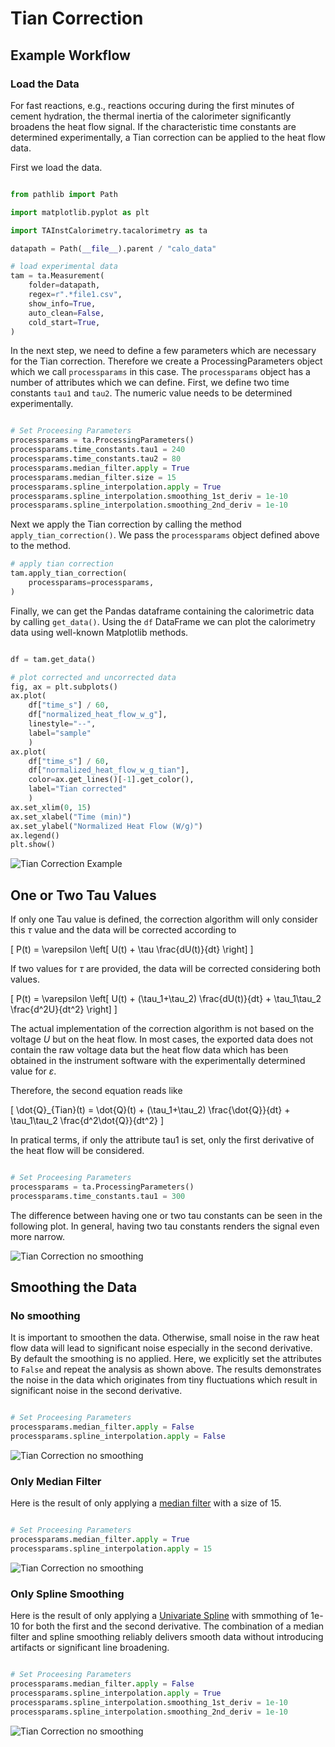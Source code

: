 

# Tian Correction

## Example Workflow 

### Load the Data

For fast reactions, e.g., reactions occuring during the first minutes of cement hydration, the thermal inertia of the calorimeter significantly broadens the heat flow signal. 
If the characteristic time constants are determined experimentally, a Tian correction can be applied to the heat flow data.

<!-- Assuming the file structure outlined above, we can apply the Tian correction using the following code.
Please note, that the values for tau1 and tau2 need to be experimentally determined for the experimental setup.
The other processing parameters, i.e., the Median Filter and the spline interpolation are necessary to smoothen the gradients.
The default behavior of is `False`. -->

First we load the data.

```python

from pathlib import Path

import matplotlib.pyplot as plt

import TAInstCalorimetry.tacalorimetry as ta

datapath = Path(__file__).parent / "calo_data"

# load experimental data
tam = ta.Measurement(
    folder=datapath,
    regex=r".*file1.csv",
    show_info=True,
    auto_clean=False,
    cold_start=True,
)

```

In the next step, we need to define a few parameters which are necessary for the Tian correction. 
Therefore we create a ProcessingParameters object which we call `processparams` in this case.
The `processparams` object has a number of attributes which we can define.
First, we define two time constants `tau1` and `tau2`.
The numeric value needs to be determined experimentally.

```python

# Set Proceesing Parameters
processparams = ta.ProcessingParameters()
processparams.time_constants.tau1 = 240
processparams.time_constants.tau2 = 80
processparams.median_filter.apply = True
processparams.median_filter.size = 15
processparams.spline_interpolation.apply = True
processparams.spline_interpolation.smoothing_1st_deriv = 1e-10
processparams.spline_interpolation.smoothing_2nd_deriv = 1e-10
```

Next we apply the Tian correction by calling the method `apply_tian_correction()`.
We pass the `processparams` object defined above to the method.

```python
# apply tian correction
tam.apply_tian_correction(
    processparams=processparams,
)

```

Finally, we can get the Pandas dataframe containing the calorimetric data by calling `get_data()`.
Using the `df` DataFrame we can plot the calorimetry data using well-known Matplotlib methods.

```python

df = tam.get_data()

# plot corrected and uncorrected data
fig, ax = plt.subplots()
ax.plot(
    df["time_s"] / 60,
    df["normalized_heat_flow_w_g"],
    linestyle="--",
    label="sample"
    )
ax.plot(
    df["time_s"] / 60,
    df["normalized_heat_flow_w_g_tian"],
    color=ax.get_lines()[-1].get_color(),
    label="Tian corrected"
    )
ax.set_xlim(0, 15)
ax.set_xlabel("Time (min)")
ax.set_ylabel("Normalized Heat Flow (W/g)")
ax.legend()
plt.show()


```

![Tian Correction Example](assets/tian_correction.png)


## One or Two Tau Values

If only one Tau value is defined, the correction algorithm will only consider this $\tau$ value and the data will be corrected according to 

\[
P(t) = \varepsilon \left[ U(t) + \tau \frac{dU(t)}{dt} \right]
\]

If two values for $\tau$ are provided, the data will be corrected considering both values.

\[
P(t) = \varepsilon \left[ U(t) + (\tau_1+\tau_2) \frac{dU(t)}{dt} + \tau_1\tau_2 \frac{d^2U}{dt^2} \right]
\]

The actual implementation of the correction algorithm is not based on the voltage $U$ but on the heat flow. 
In most cases, the exported data does not contain the raw voltage data but the heat flow data which has been obtained in the instrument software with the experimentally determined value for $\varepsilon$.

Therefore, the second equation reads like

\[
\dot{Q}_{Tian}(t) =  \dot{Q}(t) + (\tau_1+\tau_2) \frac{\dot{Q}}{dt} + \tau_1\tau_2 \frac{d^2\dot{Q}}{dt^2} 
\]

In pratical terms, if only the attribute tau1 is set, only the first derivative of the heat flow will be considered.

```python

# Set Proceesing Parameters
processparams = ta.ProcessingParameters()
processparams.time_constants.tau1 = 300
```

The difference between having one or two tau constants can be seen in the following plot.
In general, having two tau constants renders the signal even more narrow.

![Tian Correction no smoothing](assets/tian_correction_one_tau.png)


## Smoothing the Data


### No smoothing
It is important to smoothen the data. 
Otherwise, small noise in the raw heat flow data will lead to significant noise especially in the second derivative.
By default the smoothing is no applied. 
Here, we explicitly set the attributes to `False` and repeat the analysis as shown above.
The results demonstrates the noise in the data which originates from tiny fluctuations which result in significant noise in the second derivative.

```python

# Set Proceesing Parameters
processparams.median_filter.apply = False
processparams.spline_interpolation.apply = False
```


![Tian Correction no smoothing](assets/tian_correction_no_smoothing.png)

### Only Median Filter

Here is the result of only applying a [median filter](https://docs.scipy.org/doc/scipy/reference/generated/scipy.ndimage.median_filter.html) with a size of 15.

```python

# Set Proceesing Parameters
processparams.median_filter.apply = True
processparams.spline_interpolation.apply = 15
```
![Tian Correction no smoothing](assets/tian_correction_median_smoothing.png)

### Only Spline Smoothing

Here is the result of only applying a [Univariate Spline](https://docs.scipy.org/doc/scipy/reference/generated/scipy.interpolate.UnivariateSpline.html#scipy.interpolate.UnivariateSpline) with smmothing of 1e-10 for both the first and the second derivative.
The combination of a median filter and spline smoothing reliably delivers smooth data without introducing artifacts or significant line broadening.

```python

# Set Proceesing Parameters
processparams.median_filter.apply = False
processparams.spline_interpolation.apply = True
processparams.spline_interpolation.smoothing_1st_deriv = 1e-10
processparams.spline_interpolation.smoothing_2nd_deriv = 1e-10
```
![Tian Correction no smoothing](assets/tian_correction_spline_smoothing.png)